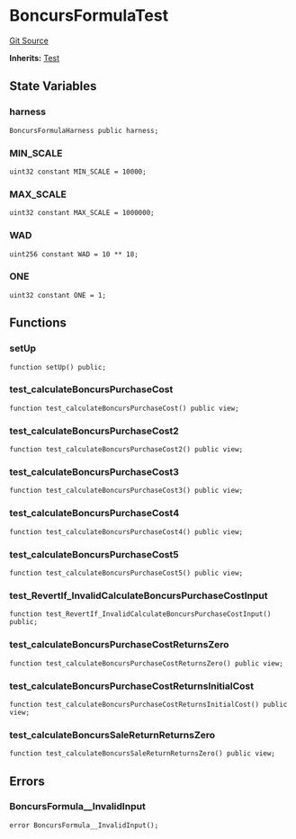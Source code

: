 # BoncursFormulaTest
[Git Source](https://github.com/dustinstacy/boncurs/blob/6c025f69156de715812d7a6a70f223cf6541ed15/test/BoncursFormula.t.sol)

**Inherits:**
[Test](/lib/forge-std/src/Test.sol/abstract.Test.md)


## State Variables
### harness

```solidity
BoncursFormulaHarness public harness;
```


### MIN_SCALE

```solidity
uint32 constant MIN_SCALE = 10000;
```


### MAX_SCALE

```solidity
uint32 constant MAX_SCALE = 1000000;
```


### WAD

```solidity
uint256 constant WAD = 10 ** 18;
```


### ONE

```solidity
uint32 constant ONE = 1;
```


## Functions
### setUp


```solidity
function setUp() public;
```

### test_calculateBoncursPurchaseCost


```solidity
function test_calculateBoncursPurchaseCost() public view;
```

### test_calculateBoncursPurchaseCost2


```solidity
function test_calculateBoncursPurchaseCost2() public view;
```

### test_calculateBoncursPurchaseCost3


```solidity
function test_calculateBoncursPurchaseCost3() public view;
```

### test_calculateBoncursPurchaseCost4


```solidity
function test_calculateBoncursPurchaseCost4() public view;
```

### test_calculateBoncursPurchaseCost5


```solidity
function test_calculateBoncursPurchaseCost5() public view;
```

### test_RevertIf_InvalidCalculateBoncursPurchaseCostInput


```solidity
function test_RevertIf_InvalidCalculateBoncursPurchaseCostInput() public;
```

### test_calculateBoncursPurchaseCostReturnsZero


```solidity
function test_calculateBoncursPurchaseCostReturnsZero() public view;
```

### test_calculateBoncursPurchaseCostReturnsInitialCost


```solidity
function test_calculateBoncursPurchaseCostReturnsInitialCost() public view;
```

### test_calculateBoncursSaleReturnReturnsZero


```solidity
function test_calculateBoncursSaleReturnReturnsZero() public view;
```

## Errors
### BoncursFormula__InvalidInput

```solidity
error BoncursFormula__InvalidInput();
```

